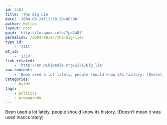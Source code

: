 ```yaml
---
id: 2483
title: 'The Big Lie'
date: '2004-08-24T11:38:20+00:00'
author: Kellan
layout: post
guid: 'http://lm.quxx.info/?p=2483'
permalink: /2004/08/24/the-big-lie/
typo_id:
    - '2481'
mt_id:
    - '2318'
link_related:
    - 'http://en.wikipedia.org/wiki/Big_lie'
raw_content:
    - 'Been used a lot lately, people should know its history. (Doesn\''t mean it was used inaccurately)'
categories:
    - Aside
tags:
    - politics
    - propaganda
---
```


Been used a lot lately, people should know its history. (Doesn’t mean it was used inaccurately)